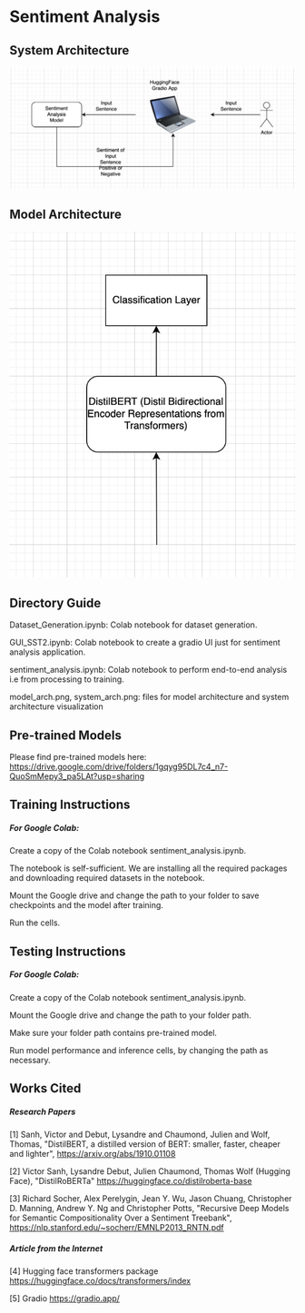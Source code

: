 # Sentiment Analysis

## System Architecture
![High Level System Architecture](system_arch.png)
## Model Architecture
![High Level Model Architecture](model_arch.png)

## Directory Guide
Dataset_Generation.ipynb: Colab notebook for dataset generation.

GUI_SST2.ipynb: Colab notebook to create a gradio UI just for sentiment analysis application.  

sentiment_analysis.ipynb: Colab notebook to perform end-to-end analysis i.e from processing to training.

model_arch.png, system_arch.png: files for model architecture and system architecture visualization

## Pre-trained Models
Please find pre-trained models here: https://drive.google.com/drive/folders/1gqyg95DL7c4_n7-QuoSmMepy3_pa5LAt?usp=sharing

## Training Instructions
##### For Google Colab:

Create a copy of the Colab notebook sentiment_analysis.ipynb.

The notebook is self-sufficient. We are installing all the required packages and downloading required datasets in the notebook.

Mount the Google drive and change the path to your folder to save checkpoints and the model after training.

Run the cells. 

## Testing Instructions
##### For Google Colab:

Create a copy of the Colab notebook sentiment_analysis.ipynb.

Mount the Google drive and change the path to your folder path.

Make sure your folder path contains pre-trained model.

Run model performance and inference cells, by changing the path as necessary.

## Works Cited
##### Research Papers
[1] Sanh, Victor and Debut, Lysandre and Chaumond, Julien and Wolf, Thomas, "DistilBERT, a distilled version of BERT: smaller, faster, cheaper and lighter", https://arxiv.org/abs/1910.01108 

[2] Victor Sanh, Lysandre Debut, Julien Chaumond, Thomas Wolf (Hugging Face), "DistilRoBERTa" https://huggingface.co/distilroberta-base

[3] Richard Socher, Alex Perelygin, Jean Y. Wu, Jason Chuang, Christopher D. Manning, Andrew Y. Ng and Christopher Potts, "Recursive Deep Models for Semantic Compositionality
Over a Sentiment Treebank", https://nlp.stanford.edu/~socherr/EMNLP2013_RNTN.pdf


##### Article from the Internet
[4] Hugging face transformers package https://huggingface.co/docs/transformers/index

[5] Gradio https://gradio.app/
